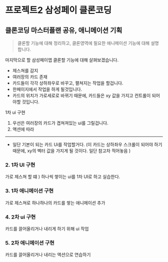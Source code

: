 # 프로젝트2 삼성페이 클론코딩

## 클론코딩 마스터플랜 공유, 애니메이션 기획

> 클론할 기능에 대해 정리하고, 클론영역에 필요한 애니메이션 기능에 대해 설명합니다.

마지막으로 할 삼성페이앱 클론할 기능에 대해 살펴보겠습니다.

- 제스쳐를 감지
- 여러장의 카드 존재
- 카드들이 각각 상하좌우로 바꾸고, 펼쳐지는 작업을 할겁니다.
- 한페이지에서 작업을 하게 될것입니다.
- 카드의 위치가 가로세로로 바뀌기 때문에, 카드들은 xy 값을 가지고 컨트롤이 되어야할 것입니다.

<!-- 내가 미리 개발을 해놓은걸 보여주면서 설명할 것 -->

1차 ui 구현

1. 우선은 여러장의 카드가 겹쳐져있는 ui를 그릴겁니다.
2. 액션에 따라

---

- 일단 기본이 되는 카드 Ui를 작업할거다. (이 카드는 상하좌우 스크롤이 되어야 하기 때문에, xy의 벡터 값을 가지게 될 것이다. 일단 참고차 적어놓음 )

### 2. 1차 UI 구현

가로 제스쳐 할 떄 ) 하나씩 쌓이는 ui를 1차 UI로 하고 실습한다.

### 3. 1차 애니메이션 구현

가로 제스쳐로 하나하나의 카드를 쌓는 애니메이션 추가

### 4. 2차 ui 구현

카드를 끌어올리거나 내리게 하기 위해 ui 작업

### 5. 2차 애니메이션 구현

카드를 끌어올리거나 내리는 액션으로 연습하기
